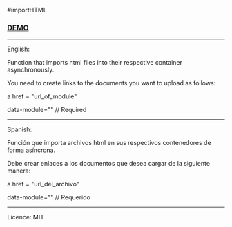 #importHTML

### [DEMO](https://galiprandi.github.io/js/importHTML/)

---

English:

Function that imports html files into their respective container asynchronously.

You need to create links to the documents you want to upload as follows:

a href = "url_of_module"

data-module="" // Required

---

Spanish:

Función que importa archivos html en sus respectivos contenedores de forma asíncrona.

Debe crear enlaces a los documentos que desea cargar de la siguiente manera:

a href = "url_del_archivo"

data-module="" // Requerido

---

Licence: MIT

